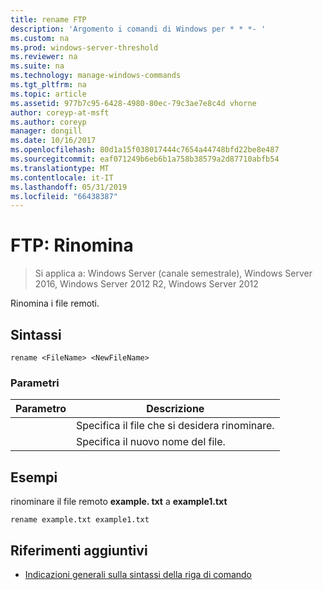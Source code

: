 ```yaml
---
title: rename FTP
description: 'Argomento i comandi di Windows per * * *- '
ms.custom: na
ms.prod: windows-server-threshold
ms.reviewer: na
ms.suite: na
ms.technology: manage-windows-commands
ms.tgt_pltfrm: na
ms.topic: article
ms.assetid: 977b7c95-6428-4980-80ec-79c3ae7e8c4d vhorne
author: coreyp-at-msft
ms.author: coreyp
manager: dongill
ms.date: 10/16/2017
ms.openlocfilehash: 80d1a15f038017444c7654a44748bfd22be8e487
ms.sourcegitcommit: eaf071249b6eb6b1a758b38579a2d87710abfb54
ms.translationtype: MT
ms.contentlocale: it-IT
ms.lasthandoff: 05/31/2019
ms.locfileid: "66438387"
---
```

# <a name="ftp-rename"></a>FTP: Rinomina

>Si applica a: Windows Server (canale semestrale), Windows Server 2016, Windows Server 2012 R2, Windows Server 2012

Rinomina i file remoti.   
## <a name="syntax"></a>Sintassi  
```  
rename <FileName> <NewFileName>  
```  
### <a name="parameters"></a>Parametri  

|   Parametro   |                 Descrizione                 |
|---------------|---------------------------------------------|
|  <FileName>   | Specifica il file che si desidera rinominare. |
| <NewFileName> |        Specifica il nuovo nome del file.         |

## <a name="BKMK_Examples"></a>Esempi  
rinominare il file remoto **example. txt** a **example1.txt**  
```  
rename example.txt example1.txt  
```  
## <a name="additional-references"></a>Riferimenti aggiuntivi  
-   [Indicazioni generali sulla sintassi della riga di comando](command-line-syntax-key.md)  
